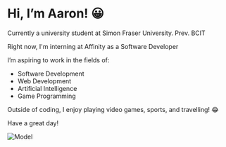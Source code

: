 <h1>Hi, I’m Aaron! 😀</h1>
<p>Currently a university student at Simon Fraser University. Prev. BCIT</p>
<p>Right now, I'm interning at Affinity as a Software Developer</p>
<p>I’m aspiring to work in the fields of:</p>
<ul>
  <li>Software Development</li>
  <li>Web Development</li>
  <li>Artificial Intelligence</li>
  <li>Game Programming</li>
</ul>

<p>Outside of coding, I enjoy playing video games, sports, and travelling! 😂</p>

<p>Have a great day!</p>

![Model](https://github.com/ArrowTron27/ArrowTron27/blob/main/rapid%20claps.gif)
<!---
ArrowTron27/ArrowTron27 is a ✨ special ✨ repository because its `README.md` (this file) appears on your GitHub profile.
You can click the Preview link to take a look at your changes.
--->
